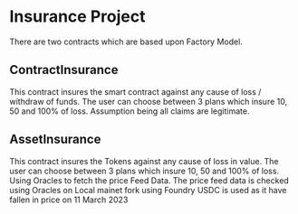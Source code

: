 # Insurance Project

There are two contracts which are based upon Factory Model.

## ContractInsurance

This contract insures the smart contract against any cause of loss / withdraw of funds.
The user can choose between 3 plans which insure 10, 50 and 100% of loss.
Assumption being all claims are legitimate.

## AssetInsurance

This contract insures the Tokens against any cause of loss in value.
The user can choose between 3 plans which insure 10, 50 and 100% of loss.
Using Oracles to fetch the price Feed Data.
The price feed data is checked using Oracles on Local mainet fork using Foundry
USDC is used as it have fallen in price on 11 March 2023

